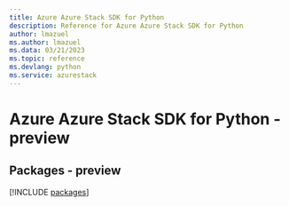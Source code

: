 ```yaml
---
title: Azure Azure Stack SDK for Python
description: Reference for Azure Azure Stack SDK for Python
author: lmazuel
ms.author: lmazuel
ms.data: 03/21/2023
ms.topic: reference
ms.devlang: python
ms.service: azurestack
---
```

# Azure Azure Stack SDK for Python - preview
## Packages - preview
[!INCLUDE [packages](azure-stack-index.md)]